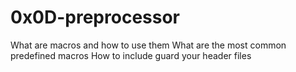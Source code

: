 # 0x0D-preprocessor

What are macros and how to use them
What are the most common predefined macros
How to include guard your header files
